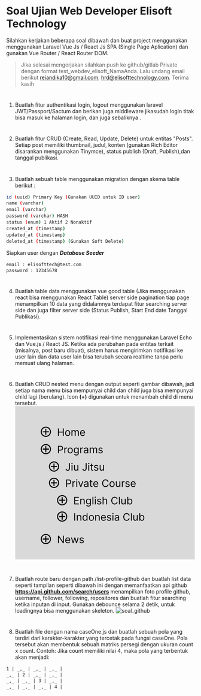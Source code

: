 # Soal Ujian Web Developer Elisoft Technology

Silahkan kerjakan beberapa soal dibawah dan buat project menggunakan menggunakan Laravel Vue Js / React Js SPA (Single Page Aplication) dan gunakan Vue Router / React Router DOM.
> Jika selesai mengerjakan silahkan push ke github/gitlab Private dengan format test_webdev_elisoft_NamaAnda. Lalu undang email berikut
reiandika10@gmail.com, hrd@elisofttechnology.com. Terima kasih

#
1. Buatlah fitur authentikasi  login, logout menggunakan laravel JWT/Passport/Sactum dan berikan juga middleware jikasudah login titak bisa masuk ke halaman login, dan juga sebaliknya .

#
2. Buatlah fitur CRUD (Create, Read, Update, Delete) untuk entitas "Posts". Setiap post memiliki thumbnail, judul, konten (gunakan Rich Editor disarankan menggunakan Tinymce), status publish (Draft, Publish),dan tanggal publikasi.

#
3. Buatlah sebuah table menggunakan migration dengan skema table berikut :
```bash
id (uuid) Primary Key (Gunakan UUID untuk ID user)
name (varchar)
email (varchar)
password (varchar) HASH
status (enum) 1 Aktif 2 Nonaktif
created_at (timestamp)
updated_at (timestamp)
deleted_at (timestamp) (Gunakan Soft Delete)

```
Siapkan user dengan ***Database Seeder***
```
email : elisofttech@test.com
password : 12345678
```
#
4. Buatlah table data menggunakan vue good table (Jika menggunakan react bisa menggunakan React Table) server side pagination tiap page menampilkan 10 data yang didalamnya terdapat fitur searching server side dan juga filter server side (Status Publish, Start End date Tanggal Publikasi).

#
5. Implementasikan sistem notifikasi real-time menggunakan Laravel Echo dan Vue.js / React JS. Ketika ada perubahan pada entitas terkait (misalnya, post baru dibuat), sistem harus mengirimkan notifikasi ke user lain dan data user lain bisa terubah secara realtime tanpa perlu memuat ulang halaman.

#
6. Buatlah CRUD nested menu dengan output seperti gambar dibawah, jadi setiap nama menu bisa mempunyai child dan child juga bisa mempunyai child lagi (berulang). Icon **(+)** digunakan untuk menambah child di menu tersebut.
![soal_nested](./soal6.png)

#
7. Buatlah route baru dengan path /list-profile-github dan buatlah list data seperti tampilan seperti dibawah ini dengan memanfaatkan api github **https://api.github.com/search/users** menampilkan foto profile github, username, follower, following, repositores dan buatlah fitur searching ketika inputan di input. Gunakan debounce selama 2 detik, untuk loadingnya bisa menggunakan skeleton.
![soal_github](./soal7.png)

#
8. Buatlah file dengan nama caseOne.js dan buatlah sebuah pola yang terdiri dari karakter-karakter yang tercetak pada fungsi caseOne. Pola tersebut akan membentuk sebuah matriks persegi dengan ukuran count x count.
Contoh:
Jika count memiliki nilai 4, maka pola yang terbentuk akan menjadi:
```
1 | _,_ | _,_ | _,_ |
_,_ | 2 | _,_ | _,_ |
_,_ | _,_ | 3 | _,_ |
_,_ | _,_ | _,_ | 4 |

```